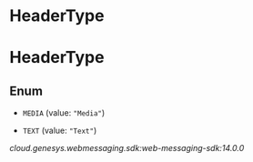 # HeaderType


# HeaderType

## Enum


* `MEDIA` (value: `"Media"`)

* `TEXT` (value: `"Text"`)




_cloud.genesys.webmessaging.sdk:web-messaging-sdk:14.0.0_
